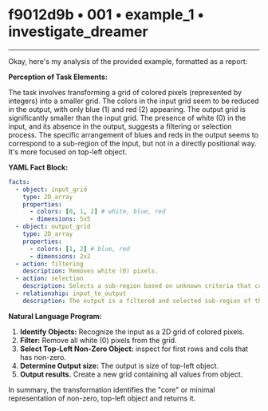 # f9012d9b • 001 • example_1 • investigate_dreamer

---
Okay, here's my analysis of the provided example, formatted as a report:

**Perception of Task Elements:**

The task involves transforming a grid of colored pixels (represented by integers) into a smaller grid. The colors in the input grid seem to be reduced in the output, with only blue (1) and red (2) appearing. The output grid is significantly smaller than the input grid. The presence of white (0) in the input, and its absence in the output, suggests a filtering or selection process. The specific arrangement of blues and reds in the output seems to correspond to a sub-region of the input, but not in a directly positional way. It's more focused on top-left object.

**YAML Fact Block:**



```yaml
facts:
  - object: input_grid
    type: 2D_array
    properties:
      - colors: [0, 1, 2] # white, blue, red
      - dimensions: 5x5
  - object: output_grid
    type: 2D_array
    properties:
      - colors: [1, 2] # blue, red
      - dimensions: 2x2
  - action: filtering
    description: Removes white (0) pixels.
  - action: selection
    description: Selects a sub-region based on unknown criteria that contains all non-zero colors at the top-left of input.
  - relationship: input_to_output
    description: The output is a filtered and selected sub-region of the input.
```



**Natural Language Program:**

1.  **Identify Objects:** Recognize the input as a 2D grid of colored pixels.
2.  **Filter:** Remove all white (0) pixels from the grid.
3.  **Select Top-Left Non-Zero Object:** inspect for first rows and cols that has non-zero.
4.  **Determine Output size:** The output is size of top-left object.
5. **Output results.** Create a new grid containing all values from object.

In summary, the transformation identifies the "core" or minimal representation of non-zero, top-left object and returns it.

